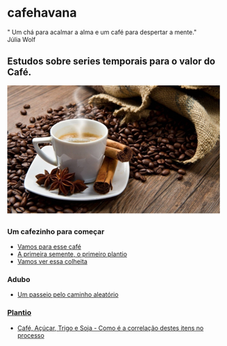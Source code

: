 # cafehavana
" Um chá para acalmar a alma e um café para despertar a mente."
<br> Júlia Wolf

## Estudos sobre series temporais para o valor do Café.
<img src="img/cafe.png" style="height: 300px;"/>

### Um cafezinho para começar <br />   
<ul><li><a href='src/analise_inicial.ipynb'>
   Vamos para esse café</a>
   </li>
   <li><a href='src/preparacao.ipynb'> 
   A primeira semente, o primeiro plantio</a>
   </li>
   <li><a href='src/cafe_java.ipynb'> 
   Vamos ver essa colheita</a>
   </li>
 </ul>

### Adubo <br />   
<ul>
  <li><a href='src/randow_walk/metrics.ipynb'> 
   Um passeio pelo caminho aleatório
   </li>

</ul>


### Plantio <br />   
<ul>
   <li><a href='src/cafes_duo.ipynb'> 
   Café, Açúcar, Trigo e Soja - Como é a correlação destes itens no processo </a>
   </li>
 </ul>
 
